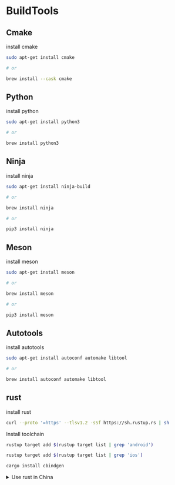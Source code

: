 # BuildTools

## Cmake

install cmake

```bash
sudo apt-get install cmake

# or 

brew install --cask cmake
```

## Python

install python

```bash
sudo apt-get install python3

# or

brew install python3
```

## Ninja

install ninja

```bash
sudo apt-get install ninja-build

# or

brew install ninja

# or

pip3 install ninja
```

## Meson

install meson

```bash
sudo apt-get install meson

# or

brew install meson

# or

pip3 install meson
```

## Autotools

install autotools

```bash
sudo apt-get install autoconf automake libtool

# or

brew install autoconf automake libtool
```

## rust

install rust

```bash
curl --proto '=https' --tlsv1.2 -sSf https://sh.rustup.rs | sh
```

Install toolchain

```bash
rustup target add $(rustup target list | grep 'android')

rustup target add $(rustup target list | grep 'ios')

cargo install cbindgen
```

<details>

<summary>Use rust in China</summary>

### Use rust in China

See [rsproxy](https://rsproxy.cn/).

Or quickly:

```sh
vi ~/.cargo/config
```

```toml
[source.crates-io]
replace-with = 'rsproxy'

# if you want to use sparse index
# replace-with = 'rsproxy-sparse'
[source.rsproxy]
registry = "https://rsproxy.cn/crates.io-index"
[source.rsproxy-sparse]
registry = "sparse+https://rsproxy.cn/index/"
[registries.rsproxy]
index = "https://rsproxy.cn/crates.io-index"
[net]
git-fetch-with-cli = true
```

```bash
export RUSTUP_DIST_SERVER="https://rsproxy.cn"
export RUSTUP_UPDATE_ROOT="https://rsproxy.cn/rustup"

# use sparse index
export CARGO_UNSTABLE_SPARSE_REGISTRY=true
```

```sh
# Change the default toolchain to nightly
rustup default nightly
```

</details>
